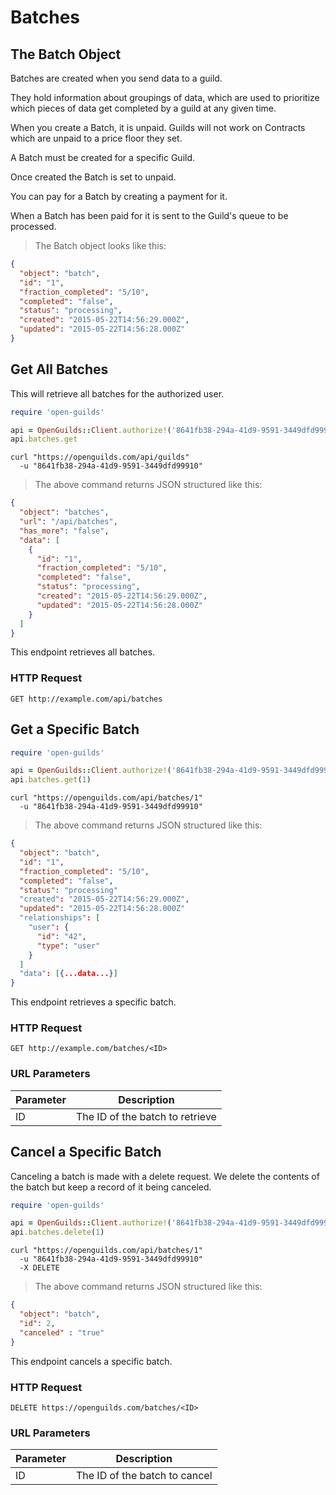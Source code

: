 # Batches

## The Batch Object
Batches are created when you send data to a guild.

They hold information about groupings of data, which are used to prioritize
which pieces of data get completed by a guild at any given time.

When you create a Batch, it is unpaid. Guilds will not work
on Contracts which are unpaid to a price floor they set.

A Batch must be created for a specific Guild.

Once created the Batch is set to unpaid.

You can pay for a Batch by creating a payment for it.

When a Batch has been paid for it is sent to the Guild's queue to be processed.


> The Batch object looks like this:

```json
{
  "object": "batch",
  "id": "1",
  "fraction_completed": "5/10",
  "completed": "false",
  "status": "processing",
  "created": "2015-05-22T14:56:29.000Z",
  "updated": "2015-05-22T14:56:28.000Z"
}
```

## Get All Batches

This will retrieve all batches for the authorized user.

```ruby
require 'open-guilds'

api = OpenGuilds::Client.authorize!('8641fb38-294a-41d9-9591-3449dfd99910')
api.batches.get
```

```shell
curl "https://openguilds.com/api/guilds"
  -u "8641fb38-294a-41d9-9591-3449dfd99910"
```

> The above command returns JSON structured like this:

```json
{
  "object": "batches",
  "url": "/api/batches",
  "has_more": "false",
  "data": [
    {
      "id": "1",
      "fraction_completed": "5/10",
      "completed": "false",
      "status": "processing",
      "created": "2015-05-22T14:56:29.000Z",
      "updated": "2015-05-22T14:56:28.000Z"
    }
  ]
}
```

This endpoint retrieves all batches.

### HTTP Request

`GET http://example.com/api/batches`

## Get a Specific Batch

```ruby
require 'open-guilds'

api = OpenGuilds::Client.authorize!('8641fb38-294a-41d9-9591-3449dfd99910')
api.batches.get(1)
```

```shell
curl "https://openguilds.com/api/batches/1"
  -u "8641fb38-294a-41d9-9591-3449dfd99910"
```

> The above command returns JSON structured like this:

```json
{
  "object": "batch",
  "id": "1",
  "fraction_completed": "5/10",
  "completed": "false",
  "status": "processing"
  "created": "2015-05-22T14:56:29.000Z",
  "updated": "2015-05-22T14:56:28.000Z"
  "relationships": [
    "user": {
      "id": "42",
      "type": "user"
    }
  ]
  "data": [{...data...}]
}
```

This endpoint retrieves a specific batch.

### HTTP Request

`GET http://example.com/batches/<ID>`

### URL Parameters

Parameter | Description
--------- | -----------
ID | The ID of the batch to retrieve

## Cancel a Specific Batch

Canceling a batch is made with a delete request. We delete the contents of the
batch but keep a record of it being canceled.

```ruby
require 'open-guilds'

api = OpenGuilds::Client.authorize!('8641fb38-294a-41d9-9591-3449dfd99910')
api.batches.delete(1)
```

```shell
curl "https://openguilds.com/api/batches/1"
  -u "8641fb38-294a-41d9-9591-3449dfd99910"
  -X DELETE
```

> The above command returns JSON structured like this:

```json
{
  "object": "batch",
  "id": 2,
  "canceled" : "true"
}
```

This endpoint cancels a specific batch.

### HTTP Request

`DELETE https://openguilds.com/batches/<ID>`

### URL Parameters

Parameter | Description
--------- | -----------
ID | The ID of the batch to cancel
